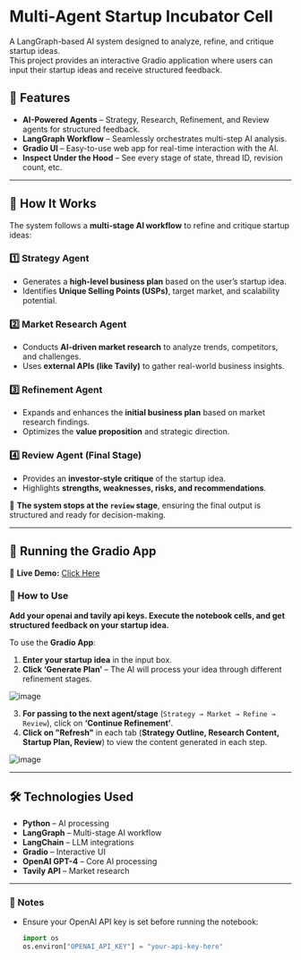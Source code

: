 # **Multi-Agent Startup Incubator Cell**  
A LangGraph-based AI system designed to analyze, refine, and critique startup ideas.  
This project provides an interactive Gradio application where users can input their startup ideas and receive structured feedback.

## **🔹 Features**
- **AI-Powered Agents** – Strategy, Research, Refinement, and Review agents for structured feedback.  
- **LangGraph Workflow** – Seamlessly orchestrates multi-step AI analysis.  
- **Gradio UI** – Easy-to-use web app for real-time interaction with the AI.  
- **Inspect Under the Hood** – See every stage of state, thread ID, revision count, etc.  

---

## **📌 How It Works**
The system follows a **multi-stage AI workflow** to refine and critique startup ideas:

### **1️⃣ Strategy Agent**
- Generates a **high-level business plan** based on the user’s startup idea.  
- Identifies **Unique Selling Points (USPs)**, target market, and scalability potential.  

### **2️⃣ Market Research Agent**
- Conducts **AI-driven market research** to analyze trends, competitors, and challenges.  
- Uses **external APIs (like Tavily)** to gather real-world business insights.  

### **3️⃣ Refinement Agent**
- Expands and enhances the **initial business plan** based on market research findings.  
- Optimizes the **value proposition** and strategic direction.  

### **4️⃣ Review Agent (Final Stage)**
- Provides an **investor-style critique** of the startup idea.  
- Highlights **strengths, weaknesses, risks, and recommendations**.  

🔹 **The system stops at the `review` stage**, ensuring the final output is structured and ready for decision-making.  

---

## **🚀 Running the Gradio App**
🔗 **Live Demo:** [Click Here](https://huggingface.co/spaces/ayushroy/my-gradio-app)  

### **📌 How to Use**
**Add your openai and tavily api keys. Execute the notebook cells, and get structured feedback on your startup idea.**  

To use the **Gradio App**:  
1. **Enter your startup idea** in the input box.  
2. **Click ‘Generate Plan’** – The AI will process your idea through different refinement stages.  

![image](https://github.com/user-attachments/assets/7b3355f7-0d42-4ae1-981c-4ad6d582035b)  

3. **For passing to the next agent/stage** (`Strategy → Market → Refine → Review`), click on **‘Continue Refinement’**.  
4. **Click on "Refresh"** in each tab (**Strategy Outline, Research Content, Startup Plan, Review**) to view the content generated in each step.  

![image](https://github.com/user-attachments/assets/06d9d46a-27fa-4a81-a766-49de6b67a7d8)  

---

## **🛠️ Technologies Used**
- **Python** – AI processing  
- **LangGraph** – Multi-stage AI workflow  
- **LangChain** – LLM integrations  
- **Gradio** – Interactive UI  
- **OpenAI GPT-4** – Core AI processing  
- **Tavily API** – Market research  

---

### **🔹 Notes**
- Ensure your OpenAI API key is set before running the notebook:  
  ```python
  import os
  os.environ["OPENAI_API_KEY"] = "your-api-key-here"
